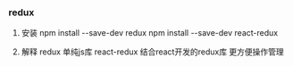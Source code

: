 ### redux

1. 安装
  npm install --save-dev redux
  npm install --save-dev react-redux

2. 解释
  redux 单纯js库
  react-redux 结合react开发的redux库 更方便操作管理